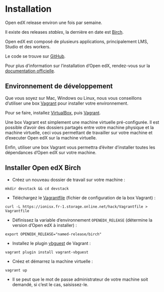 # Installation

Open edX release environ une fois par semaine.

Il existe des releases *stables*, la dernière en date est [Birch](http://edx.readthedocs.org/projects/edx-installing-configuring-and-running/en/latest/birch.html).

Open edX est composé de plusieurs applications, principalement LMS, Studio et des workers.

Le code se trouve sur [GitHub](https://github.com/edx/edx-platform).

Pour plus d’information sur l’installation d’Open edX, rendez-vous sur la [documentation officielle](http://edx.readthedocs.org/projects/edx-installing-configuring-and-running/en/latest/index.html).

## Environnement de développement

Que vous soyez sur Mac, Windows ou Linux, nous vous conseillons d’utiliser une box [Vagrant](https://www.vagrantup.com/) pour installer votre environnement.

Pour se faire, installez [VirtualBox](https://www.virtualbox.org/wiki/Downloads), puis [Vagrant](https://www.vagrantup.com/downloads.html).

Une box Vagrant est simplement une machine virtuelle pré-configurée. Il est possible d’avoir des dossiers partagés entre votre machine physique et la machine virtuelle, ceci vous permettant de travailler sur votre machine et d’executer Open edX sur la machine virtuelle.

Enfin, utiliser une box Vagrant vous permettra d’éviter d’installer toutes les dépendances d’Open edX sur votre machine.

## Installer Open edX Birch

* Créez un nouveau dossier de travail sur votre machine :

 ```shell
 mkdir devstack && cd devstack
 ```

* Téléchargez le [Vagrantfile](https://ionisx.fr-1.storage.online.net/hack/Vagrantfile) (fichier de configuration de la box Vagrant) :

 ```shell
 curl -L https://ionisx.fr-1.storage.online.net/hack/Vagrantfile > Vagrantfile
 ```

* Définissez la variable d’environnement `OPENEDX_RELEASE` (détermine la version d’Open edX à installer) :

 ```shell
 export OPENEDX_RELEASE="named-release/birch"
 ```

* Installez le plugin [vbguest](https://github.com/dotless-de/vagrant-vbguest) de Vagrant :

 ```shell
 vagrant plugin install vagrant-vbguest
 ```

* Créez et démarrez la machine virtuelle :

 ```shell
 vagrant up
 ```

* Il se peut que le mot de passe administrateur de votre machine soit demandé, si c’est le cas, saisissez-le.